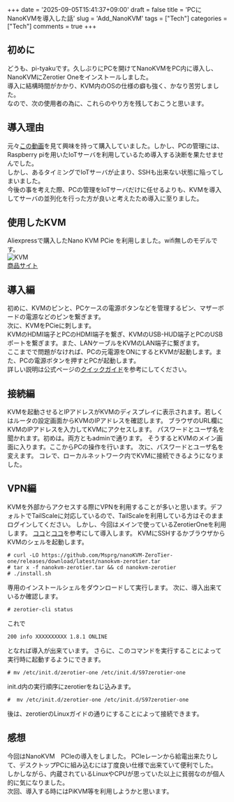 +++
date = '2025-09-05T15:41:37+09:00'
draft = false
title = 'PCにNanoKVMを導入した話'
slug = 'Add_NanoKVM'
tags = ["Tech"]
categories = ["Tech"]
comments = true
+++
## 初めに
どうも、pi-tyakuです。久しぶりにPCを開けてNanoKVMをPC内に導入し、NanoKVMにZerotier Oneをインストールしました。<br>
導入に結構時間がかかり、KVM内のOSの仕様の癖も強く、かなり苦労しました。<br>
なので、次の使用者の為に、これらのやり方を残しておこうと思います。
## 導入理由
元々[この動画](https://www.youtube.com/watch?v=5p9bfWYjdgE&t=298s&pp=ygUDS1ZN0gcJCbIJAYcqIYzv)を見て興味を持って購入していました。しかし、PCの管理には、Raspberry piを用いたIoTサーバを利用しているため導入する決断を果たせませんでした。<br>
しかし、あるタイミングでIoTサーバが止まり、SSHも出来ない状態に陥ってしまいました。<br>
今後の事を考えた際、PCの管理をIoTサーバだけに任せるよりも、KVMを導入してサーバの並列化を行った方が良いと考えたため導入に至りました。<br>
## 使用したKVM
Aliexpressで購入したNano KVM PCie を利用しました。wifi無しのモデルです。<br>
![KVM](https://ae-pic-a1.aliexpress-media.com/kf/S1c250f0b1d2c46669b3cdb4c6fb194a41.jpg_220x220q75.jpg_.avif)<br>
[商品サイト](https://ja.aliexpress.com/item/1005008285472731.html?spm=a2g0o.order_list.order_list_main.5.6e20585aD51Czh&gatewayAdapt=glo2jpn)
## 導入編
初めに、KVMのピンと、PCケースの電源ボタンなどを管理するピン、マザーボードの電源などのピンを繋ぎます。<br>
次に、KVMをPCieに刺します。<br>
KVMのHDMI端子とPCのHDMI端子を繋ぎ、KVMのUSB-HUD端子とPCのUSBポートを繋ぎます。また、LANケーブルをKVMのLAN端子に繋ぎます。<br>
ここまでで問題がなければ、PCの元電源をONにするとKVMが起動します。また、PCの電源ボタンを押すとPCが起動します。<br>
詳しい説明は公式ページの[クイックガイド](https://wiki.sipeed.com/hardware/en/kvm/NanoKVM_PCIe/quick_start.html)を参考にしてください。
## 接続編
KVMを起動させるとIPアドレスがKVMのディスプレイに表示されます。若しくはルータの設定画面からKVMのIPアドレスを確認します。
ブラウザのURL欄にKVMのIPアドレスを入力してKVMにアクセスします。
パスワードとユーザ名を聞かれます。初めは。両方ともadminで通ります。
そうするとKVMのメイン画面に入ります。ここからPCの操作を行います。
次に、パスワードとユーザ名を変えます。
コレで、ローカルネットワーク内でKVMに接続できるようになりました。

## VPN編
KVMを外部からアクセスする際にVPNを利用することが多いと思います。デフォルトでTailScaleに対応しているので、TailScaleを利用している方はそのままログインしてください。
しかし、今回はメインで使っているZerotierOneを利用します。
[ココ](https://github.com/sipeed/NanoKVM/issues/79)と[ココ](https://github.com/Msprg/nanoKVM-ZeroTier-one)を参考にして導入します。
KVMにSSHするかブラウザからKVMのシェルを起動します。

```shell
# curl -LO https://github.com/Msprg/nanoKVM-ZeroTier-one/releases/download/latest/nanokvm-zerotier.tar
# tar x -f nanokvm-zerotier.tar && cd nanokvm-zerotier
# ./install.sh
```

専用のインストールシェルをダウンロードして実行します。
次に、導入出来ているか確認します。

```shell
# zerotier-cli status
```
これで

```shell
200 info XXXXXXXXXX 1.8.1 ONLINE
```

となれば導入が出来ています。
さらに、このコマンドを実行することによって実行時に起動するようにできます。
```shell
# mv /etc/init.d/zerotier-one /etc/init.d/S97zerotier-one
```

init.d内の実行順序にzerotierをねじ込みます。
```shell
#  mv /etc/init.d/zerotier-one /etc/init.d/S97zerotier-one
```
後は、zerotierのLinuxガイドの通りにすることによって接続できます。

## 感想
今回はNanoKVM　PCIeの導入をしました。
PCIeレーンから給電出来たりして、デスクトップPCに組み込むには丁度良い仕様で出来ていて便利でした。<br>
しかしながら、内蔵されているLinuxやCPUが思っていた以上に貧弱なのが個人的に気になりました。<br>
次回、導入する時にはPiKVM等を利用しようかと思います。